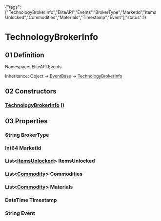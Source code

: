 {"tags":["TechnologyBrokerInfo","EliteAPI","Events","BrokerType","MarketId","ItemsUnlocked","Commodities","Materials","Timestamp","Event"],"status":1}

# TechnologyBrokerInfo

## 01 Definition

Namespace: <span class='code'>EliteAPI.Events</span>

Inheritance: <span class='code'>Object</span> → <span class='code'>[EventBase](../../EliteAPI/Events/EventBase.html)</span> → <span class='code'>[TechnologyBrokerInfo](../../EliteAPI/Events/TechnologyBrokerInfo.html)</span>

## 02 Constructors

### <span class='code'>[TechnologyBrokerInfo](../../EliteAPI/Events/TechnologyBrokerInfo.html)</span> ()

## 03 Properties

### <span class='code'>String</span> BrokerType

### <span class='code'>Int64</span> MarketId

### <span class='code'>List<[ItemsUnlocked](../../EliteAPI/Events/ItemsUnlocked.html)></span> ItemsUnlocked

### <span class='code'>List<[Commodity](../../EliteAPI/Events/Commodity.html)></span> Commodities

### <span class='code'>List<[Commodity](../../EliteAPI/Events/Commodity.html)></span> Materials

### <span class='code'>DateTime</span> Timestamp

### <span class='code'>String</span> Event

